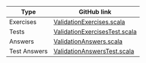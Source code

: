 | Type         | GitHub link |
|--------------|-------------|
| Exercises    |     [ValidationExercises.scala](https://github.com/fp-tower/foundations/blob/master/exercises/src/main/scala/exercises/errorhandling/validation/ValidationExercises.scala)       |
| Tests        | [ValidationExercisesTest.scala](https://github.com/fp-tower/foundations/blob/master/exercises/src/test/scala/exercises/errorhandling/validation/ValidationExercisesTest.scala)   |
| Answers      |       [ValidationAnswers.scala](https://github.com/fp-tower/foundations/blob/master/answers/src/main/scala/answers/errorhandling/validation/ValidationAnswers.scala)     |
| Test Answers |   [ValidationAnswersTest.scala](https://github.com/fp-tower/foundations/blob/master/answers/src/test/scala/answers/errorhandling/validation/ValidationAnswersTest.scala) |
